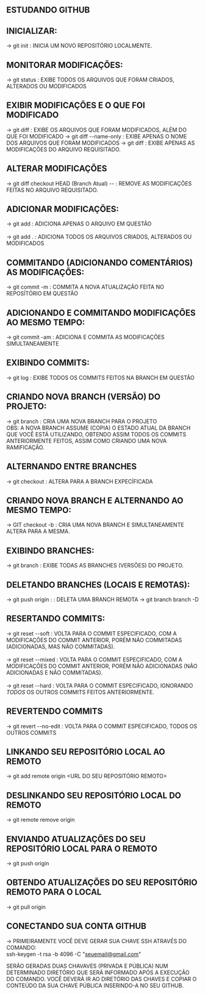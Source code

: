 <html>

## ESTUDANDO GITHUB

## INICIALIZAR:
-> git init : INICIA UM NOVO REPOSITÓRIO LOCALMENTE.

## MONITORAR MODIFICAÇÕES:
-> git status : EXIBE TODOS OS ARQUIVOS QUE FORAM CRIADOS, ALTERADOS OU MODIFICADOS

## EXIBIR MODIFICAÇÕES E O QUE FOI MODIFICADO
-> git diff : EXIBE OS ARQUIVOS QUE FORAM MODIFICADOS, ALÉM DO QUE FOI MODIFICADO
-> git diff --name-only : EXIBE APENAS O NOME DOS ARQUIVOS QUE FORAM MODIFICADOS
-> git diff <NOME DO ARQUIVO> : EXIBE APENAS AS MODIFICAÇÕES DO ARQUIVO REQUISITADO.

## ALTERAR MODIFICAÇÕES
-> git diff checkout HEAD (Branch Atual) -- <NOME DO ARQUIVO> : REMOVE AS MODIFICAÇÕES FEITAS NO ARQUIVO REQUISITADO.

## ADICIONAR MODIFICAÇÕES:
-> git add <NOME DO ARQUIVO> : ADICIONA APENAS O ARQUIVO EM QUESTÃO <br/><br/>
-> git add . : ADICIONA TODOS OS ARQUIVOS CRIADOS, ALTERADOS OU MODIFICADOS 

## COMMITANDO (ADICIONANDO COMENTÁRIOS) AS MODIFICAÇÕES:
-> git commit -m : COMMITA A NOVA ATUALIZAÇÃO FEITA NO REPOSÍTÓRIO EM QUESTÃO

## ADICIONANDO E COMMITANDO MODIFICAÇÕES AO MESMO TEMPO:
-> git commit -am :  ADICIONA E COMMITA AS MODIFICAÇÕES SIMULTANEAMENTE

## EXIBINDO COMMITS:
-> git log : EXIBE TODOS OS COMMITS FEITOS NA BRANCH EM QUESTÃO

## CRIANDO NOVA BRANCH (VERSÃO) DO PROJETO:
-> git branch <NOME DA BRANCH> : CRIA UMA NOVA BRANCH PARA O PROJETO  <br/>
OBS: A NOVA BRANCH ASSUME (COPIA) O ESTADO ATUAL DA BRANCH QUE VOCÊ ESTÁ UTILIZANDO, OBTENDO ASSIM TODOS OS COMMITS ANTERIORMENTE FEITOS, ASSIM COMO CRIANDO UMA NOVA RAMIFICAÇÃO.

## ALTERNANDO ENTRE BRANCHES
-> git checkout <NOME DA BRANCH> : ALTERA PARA A BRANCH EXPECÍFICADA

## CRIANDO NOVA BRANCH E ALTERNANDO AO MESMO TEMPO:
-> GIT checkout -b <NOME DA BRANCH> : CRIA UMA NOVA BRANCH E SIMULTANEAMENTE ALTERA PARA A MESMA.

## EXIBINDO BRANCHES:
-> git branch : EXIBE TODAS AS BRANCHES (VERSÕES) DO PROJETO.

## DELETANDO BRANCHES (LOCAIS E REMOTAS):
-> git push origin :<NOME DA BRANCH> : DELETA UMA BRANCH REMOTA
-> git branch branch -D <NOME DA BRANCH>

## RESERTANDO COMMITS:
-> git reset --soft <HASH DO COMMIT> : 
VOLTA PARA O COMMIT ESPECIFICADO, COM A MODIFICAÇÕES DO COMMIT ANTERIOR, PORÉM NÃO COMMITADAS (ADICIONADAS, MAS NÃO COMMITADAS). <br/><br/>
-> git reset --mixed <HASH DO COMMIT> : 
VOLTA PARA O COMMIT ESPECIFICADO, COM A MODIFICAÇÕES DO COMMIT ANTERIOR, PORÉM NÃO ADICIONADAS (NÃO ADICIONADAS E NÃO COMMITADAS). <br/><br/>
-> git reset --hard <HASH DO COMMIT> : 
VOLTA PARA O COMMIT ESPECIFICADO, IGNORANDO *TODOS* OS OUTROS COMMITS FEITOS ANTERIORMENTE.

## REVERTENDO COMMITS 
-> git revert --no-edit <HASH DO COMMIT> : VOLTA PARA O COMMIT ESPECIFICADO, TODOS OS OUTROS COMMITS  

## LINKANDO SEU REPOSITÓRIO LOCAL AO REMOTO
-> git add remote origin <URL DO SEU REPOSITÓRIO REMOTO>

## DESLINKANDO SEU REPOSITÓRIO LOCAL DO REMOTO
-> git remote remove origin

## ENVIANDO ATUALIZAÇÕES DO SEU REPOSITÓRIO LOCAL PARA O REMOTO
-> git push origin <NOME DA BRANCH>

## OBTENDO ATUALIZAÇÕES DO SEU REPOSITÓRIO REMOTO PARA O LOCAL
-> git pull origin <NOME DA BRANCH>

## CONECTANDO SUA CONTA GITHUB

-> PRIMEIRAMENTE VOCÊ DEVE GERAR SUA CHAVE SSH ATRAVÉS DO COMANDO: <br/>
ssh-keygen -t rsa -b 4096 -C "seuemail@gmail.com"

SERÃO GERADAS DUAS CHAVAVES (PRIVADA E PÚBLICA) NUM DETERMINADO DIRETÓRIO QUE SERÁ INFORMADO APÓS A EXECUÇÃO DO COMANDO.
VOCÊ DEVERÁ IR AO DIRETÓRIO DAS CHAVES E COPIAR O CONTEÚDO DA SUA CHAVE PÚBLICA INSERINDO-A NO SEU GITHUB.

</html>

